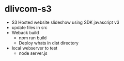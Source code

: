 # dlivcom-s3
* S3 Hosted website slideshow using SDK javascript v3
* update files in src
* Weback build
  * npm run build
  * Deploy whats in dist directory
* local webserver to test
  * node server.js
